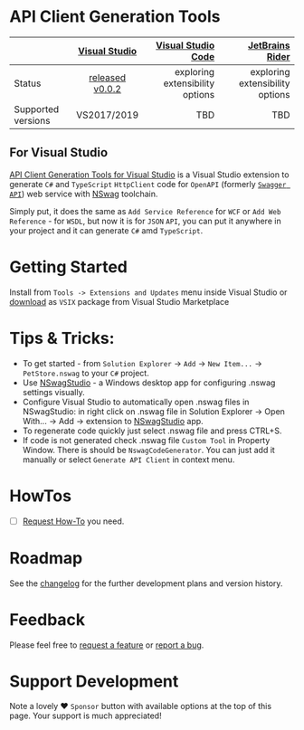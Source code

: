 # API Client Generation Tools 

|         | [Visual Studio](https://visualstudio.microsoft.com/vs/)           | [Visual Studio Code](https://code.visualstudio.com/)  | [JetBrains Rider](https://www.jetbrains.com/rider/)  |
| ------------- |:-------------:| -----:|-----:|
| Status     | [released v0.0.2](https://marketplace.visualstudio.com/items?itemName=dmitry-pavlov.ApiClientGenerationTools)  | exploring extensibility options  | exploring extensibility options |
| Supported versions     | VS2017/2019| TBD  | TBD |

## For Visual Studio

[API Client Generation Tools for Visual Studio](https://marketplace.visualstudio.com/items?itemName=dmitry-pavlov.ApiClientGenerationTools) is a Visual Studio extension to generate `C#` and `TypeScript` `HttpClient` code for `OpenAPI` (formerly [`Swagger API`](https://swagger.io/docs/specification/about/)) web service with [NSwag](https://github.com/RSuter/NSwag) toolchain.

Simply put, it does the same as `Add Service Reference` for `WCF` or `Add Web Reference` - for `WSDL`, but now it is for `JSON` `API`, you can put it anywhere in your project and it can generate `C#` amd `TypeScript`.

# Getting Started

Install from `Tools -> Extensions and Updates` menu inside Visual Studio or [download](https://marketplace.visualstudio.com/items?itemName=dmitry-pavlov.ApiClientGenerationTools)  as `VSIX` package from Visual Studio Marketplace

# Tips & Tricks:
- To get started - from `Solution Explorer` -> `Add` -> `New Item...` -> `PetStore.nswag` to your `C#` project.
- Use [NSwagStudio](https://github.com/RicoSuter/NSwag/wiki/NSwagStudio) - a Windows desktop app for configuring .nswag settings visually.
- Configure Visual Studio to automatically open .nswag files in NSwagStudio: in right click on .nswag file in Solution Explorer -> Open With... -> Add -> extension to [NSwagStudio](https://github.com/RicoSuter/NSwag/wiki/NSwagStudio) app.
- To regenerate code quickly just select .nswag file and press CTRL+S.
- If code is not generated check .nswag file `Custom Tool` in Property Window. There is should be `NswagCodeGenerator`. You can just add it manually or select `Generate API Client` in context menu.

# HowTos
- [ ] [Request How-To](https://github.com/dmitry-pavlov/api-client-generation-tools/issues/new?title=DOC) you need.

# Roadmap
See the [changelog](docs/vs/CHANGELOG.MD) for the further development plans and version history.

# Feedback
Please feel free to [request a feature](https://github.com/dmitry-pavlov/api-client-generation-tools/issues/new?title=FEATURE) or [report a bug](https://github.com/dmitry-pavlov/api-client-generation-tools/issues/new?title=BUG).

# Support Development
Note a lovely :heart: `Sponsor` button with available options at the top of this page. Your support is much appreciated!
